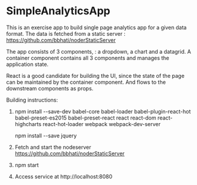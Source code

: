 # SimpleAnalyticsApp

This is an exercise app to build single page analytics app for a given data format.
The data is fetched from a static server : https://github.com/bbhati/noderStaticServer

The app consists of 3 components, : a dropdown, a chart and a datagrid. A container component contains all 3 components and manages the application state.

React is a good candidate for building the UI, since the state of the page can be maintained by the container component.
And flows to the downstream components as props.

Building instructions:

1)  npm install --save-dev babel-core babel-loader babel-plugin-react-hot babel-preset-es2015 babel-preset-react react react-dom react-highcharts react-hot-loader webpack webpack-dev-server

	npm install --save jquery

2)  Fetch and start the nodeserver https://github.com/bbhati/noderStaticServer

3)	npm start 

4)	Access service at http://localhost:8080


